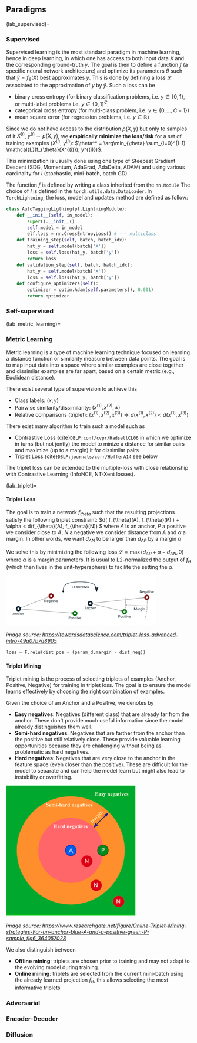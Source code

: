 ## Paradigms

(lab_supervised)=
### Supervised

Supervised learning is the most standard paradigm in machine learning, hence in deep learning, in which one has access to both input data $X$ and the corresponding ground-truth $y$.
The goal is then to define a function $f$ (a specific neural network architecture) and optimize its parameters $\theta$ such that $\hat{y}=f_{\theta}(X)$ best approximates $y$.
This is done by defining a loss $\mathcal{L}$ associated to the approximation of $y$ by $\hat{y}$.
Such a loss can be
- binary cross entropy (for binary classification problems, i.e. $y \in \{0,1\}$, or multi-label problems i.e. $y \in \{0,1\}^C$,
- categorical cross entropy (for multi-class problem, i.e. $y \in \{0,\ldots, C-1\}$)
- mean square error (for regression problems, i.e. $y \in \mathbb{R}$)

Since we do not have access to the distribution $p(X,y)$ but only to samples of it $X^{(i)}$, $y^{(i)} \sim p(X,y)$, we **empirically minimize the loss/risk** for a set of training examples $(X^{(i)}$, $y^{(i)})$:
$\theta^* = \arg\min_{\theta} \sum_{i=0}^{I-1} \mathcal{L}(f_{\theta}(X^{(i)}), y^{(i)})$.

This minimization is usually done using one type of Steepest Gradient Descent (SDG, Momentum, AdaGrad, AdaDelta, ADAM) and using various cardinality for $I$ (stochastic, mini-batch, batch GD).

The function $f$ is defined by writing a class inherited from the `nn.Module`
The choice of $I$ is defined in the `torch.utils.data.DataLoader`.
In `TorchLightning`, the loss, model and updates method are defined as follow:


```python
class AutoTaggingLigthing(pl.LightningModule):
    def __init__(self, in_model):
        super().__init__()
        self.model = in_model
        elf.loss = nn.CrossEntropyLoss() # --- multiclass
    def training_step(self, batch, batch_idx):
        hat_y = self.model(batch['X'])
        loss = self.loss(hat_y, batch['y'])
        return loss
    def validation_step(self, batch, batch_idx):
        hat_y = self.model(batch['X'])
        loss = self.loss(hat_y, batch['y'])
    def configure_optimizers(self):
        optimizer = optim.Adam(self.parameters(), 0.001)
        return optimizer
```

### Self-supervised

(lab_metric_learning)=
### Metric Learning

Metric learning is a type of machine learning technique focused on learning a distance function or similarity measure between data points. The goal is to map input data into a space where similar examples are close together and dissimilar examples are far apart, based on a certain metric (e.g., Euclidean distance).

There exist several type of supervision to achieve this
- Class labels: $(x,y)$
- Pairwise similarity/dissimilarity: $(x^{(1)},x^{(2)},\pm)$
- Relative comparisons (triplet): $(x^{(1)}, x^{(2)},x^{(3)}) \Rightarrow d(x^{(1)},x^{(2)}) < d(x^{(1)},x^{(3)})$

There exist many algorithm to train such a model such as
- Contrastive Loss {cite}`DBLP:conf/cvpr/HadsellCL06` in which we optimize in turns (but not jontly) the model to minize a distance for similar pairs and maximize (up to a margin) it for dissimilar pairs
- Triplet Loss {cite}`DBLP:journals/corr/HofferA14` see below

The triplet loss can be extended to the multiple-loss with close relationship with Contrastive Learning (InfoNCE, NT-Xent losses).



(lab_triplet)=
#### Triplet Loss

The goal is to train a network $f_{theta}$ such that the resulting projections satisfy the following triplet constraint:
$d( f_{\theta}(A), f_{\theta}(P) ) + \alpha < d(f_{\theta}(A), f_{\theta}(N)) $
where $A$ is an anchor, $P$ a positive we consider close to $A$, $N$ a negative we consider distance from $A$ and $\alpha$ a margin.
In other words, we want $d_{AN}$ to be larger than $d_{AP}$ by a margin $\alpha$

We solve this by minimizing the following loss
$\mathcal{L} = \max(d_{AP} + \alpha - d_{AN},0)$ where $\alpha$ is a margin parameters.
It is usual to L2-normalized the output of $f_{\theta}$ (which then lives in the unit-hypersphere) to facilite the setting the $\alpha$.

![triplet-loss](/images/brick_triplet.png)

*image source: https://towardsdatascience.com/triplet-loss-advanced-intro-49a07b7d8905*


```python
loss = F.relu(dist_pos + (param_d.margin - dist_neg))
```


#### Triplet Mining

Triplet mining is the process of selecting triplets of examples (Anchor, Positive, Negative) for training in triplet loss.
The goal is to ensure the model learns effectively by choosing the right combination of examples.

Given the choice of an Anchor and a Positive, we denotes by

- **Easy negatives**: Negatives (different class) that are already far from the anchor. These don't provide much useful information since the model already distinguishes them well.
- **Semi-hard negatives**: Negatives that are farther from the anchor than the positive but still relatively close. These provide valuable learning opportunities because they are challenging without being as problematic as hard negatives.
- **Hard negatives**: Negatives that are very close to the anchor in the feature space (even closer than the positive). These are difficult for the model to separate and can help the model learn but might also lead to instability or overfitting.

![tripletmining](/images/brick_tripletmining.png)

*image source: https://www.researchgate.net/figure/Online-Triplet-Mining-strategies-For-an-anchor-blue-A-and-a-positive-green-P-sample_fig6_364057028*

We also distinguish between
- **Offline mining**: triplets are chosen prior to training and may not adapt to the evolving model during training.
- **Online mining**: triplets are selected from the current mini-batch using the already learned projection $f_{\theta}$, this allows selecting the most informative triplets



### Adversarial

### Encoder-Decoder

### Diffusion
